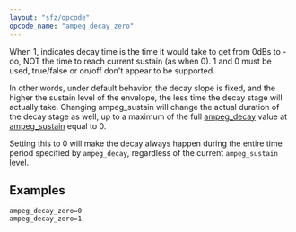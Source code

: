 ```yaml
---
layout: "sfz/opcode"
opcode_name: "ampeg_decay_zero"
---
```

When 1, indicates decay time is the time it would take to get from 0dBs to -oo,
NOT the time to reach current sustain (as when 0).
1 and 0 must be used, true/false or on/off don't appear to be supported.

In other words, under default behavior, the decay slope is fixed, and the higher
the sustain level of the envelope, the less time the decay stage will actually
take. Changing ampeg_sustain will change the actual duration of the decay stage
as well, up to a maximum of the full [ampeg_decay] value at
[ampeg_sustain] equal to 0.

Setting this to 0 will make the decay always happen during the entire
time period specified by `ampeg_decay`, regardless of the current
`ampeg_sustain` level.

## Examples

```
ampeg_decay_zero=0
ampeg_decay_zero=1
```


[ampeg_decay]:   ampeg_decay
[ampeg_sustain]: ampeg_sustain
